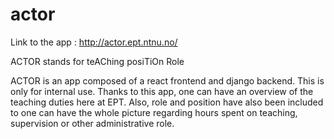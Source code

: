 # actor

Link to the app : http://actor.ept.ntnu.no/

ACTOR stands for teAChing posiTiOn Role

ACTOR is an app composed of a react frontend and django backend.
This is only for internal use. Thanks to this app, one can have an overview of the teaching duties here at EPT. Also, role and position have also been included to one can have the whole picture regarding hours spent on teaching, supervision or other administrative role.
